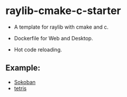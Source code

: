 # raylib-cmake-c-starter

- A template for raylib with cmake and c.

- Dockerfile for Web and Desktop.

- Hot code reloading.

## Example:

- [Sokoban](https://github.com/ajami1331/Sokoban/tree/main/raylib_c)
- [tetris](https://github.com/ajami1331/tetris/tree/main)
